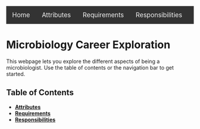 <div style="background-color: #333;overflow:hidden;" class="topnav">  
<a style="float:left;color:#f2f2f2;text-align:center;text-decoration:none;font-size:17px;padding: 14px 16px;" class="active" href="index.html">Home</a>  
<a style="float:left;color:#f2f2f2;text-align:center;text-decoration:none;font-size:17px;padding: 14px 16px;" href="attributes.html">Attributes</a>
<a style="float:left;color:#f2f2f2;text-align:center;text-decoration:none;font-size:17px;padding: 14px 16px;" href="requirements.html">Requirements</a>
<a style="float:left;color:#f2f2f2;text-align:center;text-decoration:none;font-size:17px;padding: 14px 16px;" href="responsibilities.html">Responsibilities</a>  
</div>

# Microbiology Career Exploration
This webpage lets you explore the different aspects of being a microbiologist. Use the table of contents or the navigation bar to get started.
## Table of Contents
 - [**Attributes**](attributes.html)
 - [**Requirements**](requirements.html)
 - [**Responsibilities**](responsibilities.html)
<!--stackedit_data:
eyJoaXN0b3J5IjpbLTE3ODEwOTc4NzAsLTE2NjAzMzg5MDIsLT
ExMTA2OTE0XX0=
-->